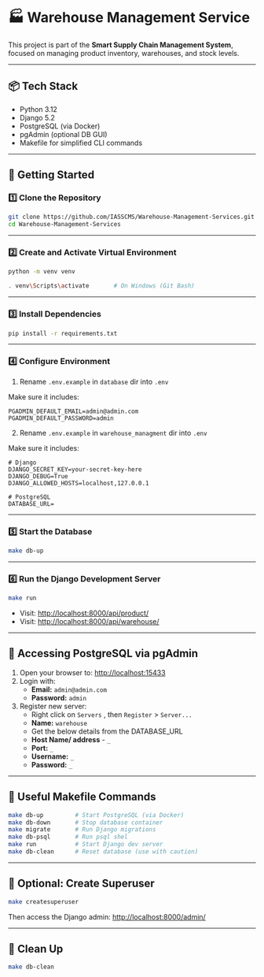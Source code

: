 # 🏭 Warehouse Management Service

This project is part of the **Smart Supply Chain Management System**, focused on managing product inventory, warehouses, and stock levels.

---

## 📦 Tech Stack

- Python 3.12
- Django 5.2
- PostgreSQL (via Docker)
- pgAdmin (optional DB GUI)
- Makefile for simplified CLI commands

---

## 🚀 Getting Started

### 1️⃣ Clone the Repository

```bash
git clone https://github.com/IASSCMS/Warehouse-Management-Services.git
cd Warehouse-Management-Services
```

---

### 2️⃣ Create and Activate Virtual Environment

```bash
python -m venv venv

. venv\Scripts\activate       # On Windows (Git Bash)
```

---

### 3️⃣ Install Dependencies

```bash
pip install -r requirements.txt
```

---

### 4️⃣ Configure Environment

1. Rename `.env.example` in `database` dir into `.env`

Make sure it includes:
```env
PGADMIN_DEFAULT_EMAIL=admin@admin.com
PGADMIN_DEFAULT_PASSWORD=admin
```

2. Rename `.env.example` in `warehouse_managment` dir into `.env`

Make sure it includes:
```env
# Django
DJANGO_SECRET_KEY=your-secret-key-here
DJANGO_DEBUG=True
DJANGO_ALLOWED_HOSTS=localhost,127.0.0.1

# PostgreSQL
DATABASE_URL=
```

---

### 5️⃣ Start the Database

```bash
make db-up
```

---

### 6️⃣ Run the Django Development Server

```bash
make run
```

- Visit: [http://localhost:8000/api/product/](http://localhost:8000/api/products/)
- Visit: [http://localhost:8000/api/warehouse/](http://localhost:8000/api/warehouse/)

---

## 🐘 Accessing PostgreSQL via pgAdmin

1. Open your browser to: [http://localhost:15433](http://localhost:15433)
2. Login with:
   - **Email:** `admin@admin.com`
   - **Password:** `admin`
3. Register new server:
   - Right click on `Servers` , then `Register` > `Server...`
   - **Name:** `warehouse`
   - Get the below details from the DATABASE_URL
   - **Host Name/ address** - `_`
   - **Port:** `_`
   - **Username:** `_`
   - **Password:** `_`

---

## 🧰 Useful Makefile Commands

```bash
make db-up         # Start PostgreSQL (via Docker)
make db-down       # Stop database container
make migrate       # Run Django migrations
make db-psql       # Run psql shel
make run           # Start Django dev server
make db-clean      # Reset database (use with caution)
```

---

## 🧪 Optional: Create Superuser

```bash
make createsuperuser
```

Then access the Django admin: [http://localhost:8000/admin/](http://localhost:8000/admin/)

---

## 🧹 Clean Up

```bash
make db-clean
```
